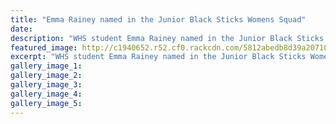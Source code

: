 ```yaml
---
title: "Emma Rainey named in the Junior Black Sticks Womens Squad"
date: 
description: "WHS student Emma Rainey named in the Junior Black Sticks Womens Squad..."
featured_image: http://c1940652.r52.cf0.rackcdn.com/5812abedb8d39a20710031dc/Emma-Rainey-named-in-Jnr-Black-Sticks-Womens-Squad-Oct-2016.jpg
excerpt: "WHS student Emma Rainey named in the Junior Black Sticks Womens Squad."
gallery_image_1: 
gallery_image_2: 
gallery_image_3: 
gallery_image_4: 
gallery_image_5: 
---
```

